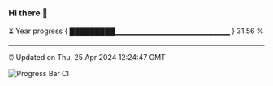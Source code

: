 ### Hi there 👋

⏳ Year progress { █████████▁▁▁▁▁▁▁▁▁▁▁▁▁▁▁▁▁▁▁▁▁ } 31.56 %

---

⏰ Updated on Thu, 25 Apr 2024 12:24:47 GMT

![Progress Bar CI](https://github.com/liununu/liununu/workflows/Progress%20Bar%20CI/badge.svg)
